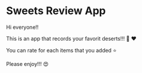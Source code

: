 # Sweets Review App

Hi everyone!!

This is an app that records your favorit deserts!!! :cake: :heart:

You can rate for each items that you added :star:

Please enjoy!!! :heart_eyes:
